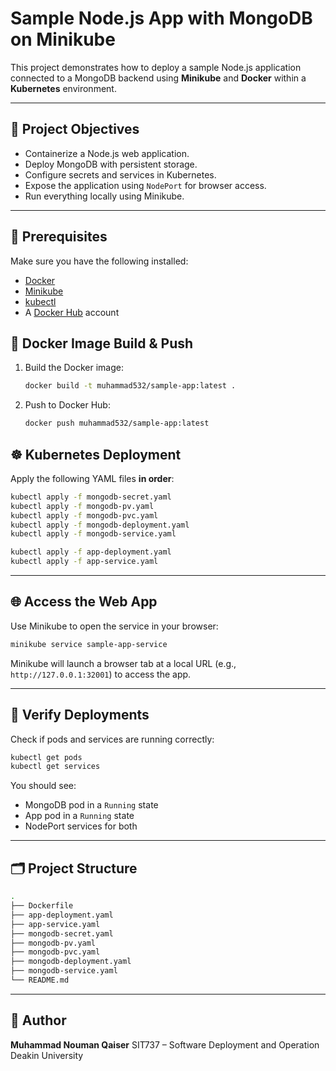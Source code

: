 
# Sample Node.js App with MongoDB on Minikube

This project demonstrates how to deploy a sample Node.js application connected to a MongoDB backend using **Minikube** and **Docker** within a **Kubernetes** environment.

---

## 🚀 Project Objectives

- Containerize a Node.js web application.
- Deploy MongoDB with persistent storage.
- Configure secrets and services in Kubernetes.
- Expose the application using `NodePort` for browser access.
- Run everything locally using Minikube.

---

## 📁 Prerequisites

Make sure you have the following installed:

- [Docker](https://docs.docker.com/)
- [Minikube](https://minikube.sigs.k8s.io/)
- [kubectl](https://kubernetes.io/docs/tasks/tools/)
- A [Docker Hub](https://hub.docker.com/) account


## 🐳 Docker Image Build & Push

1. Build the Docker image:

   ```bash
   docker build -t muhammad532/sample-app:latest . 
2. Push to Docker Hub:

   ```bash
   docker push muhammad532/sample-app:latest
   ```
   
   
  ## ☸️ Kubernetes Deployment

Apply the following YAML files **in order**:

```bash
kubectl apply -f mongodb-secret.yaml
kubectl apply -f mongodb-pv.yaml
kubectl apply -f mongodb-pvc.yaml
kubectl apply -f mongodb-deployment.yaml
kubectl apply -f mongodb-service.yaml

kubectl apply -f app-deployment.yaml
kubectl apply -f app-service.yaml
```

---

## 🌐 Access the Web App

Use Minikube to open the service in your browser:

```bash
minikube service sample-app-service
```

Minikube will launch a browser tab at a local URL (e.g., `http://127.0.0.1:32001`) to access the app.

---

## 🧪 Verify Deployments

Check if pods and services are running correctly:

```bash
kubectl get pods
kubectl get services
```

You should see:

* MongoDB pod in a `Running` state
* App pod in a `Running` state
* NodePort services for both

---

## 🗂️ Project Structure

```bash
.
├── Dockerfile
├── app-deployment.yaml
├── app-service.yaml
├── mongodb-secret.yaml
├── mongodb-pv.yaml
├── mongodb-pvc.yaml
├── mongodb-deployment.yaml
├── mongodb-service.yaml
└── README.md
```

---

## 👤 Author

**Muhammad Nouman Qaiser**
SIT737 – Software Deployment and Operation
Deakin University

